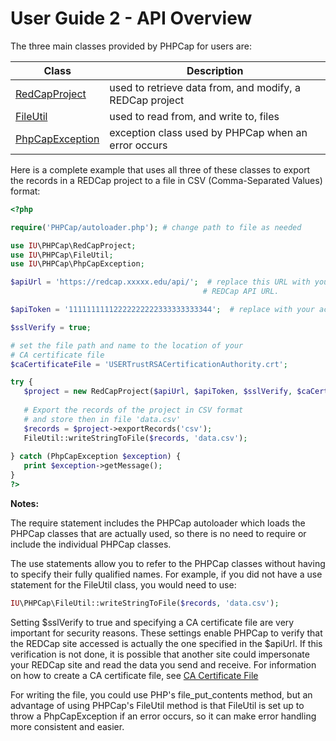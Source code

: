 User Guide 2 - API Overview
=============================================

The three main classes provided by PHPCap for users are:

| Class                                                                                         | Description                                              |
| --------------------------------------------------------------------------------------------- | -------------------------------------------------------- |                                            
| [RedCapProject](https://aarenson.github.io/PHPCap/api/class-IU.PHPCap.RedCapProject.html)     | used to retrieve data from, and modify, a REDCap project |
| [FileUtil](https://aarenson.github.io/PHPCap/api/class-IU.PHPCap.FileUtil.html)               | used to read from, and write to, files                   |
| [PhpCapException](https://aarenson.github.io/PHPCap/api/class-IU.PHPCap.PhpCapException.html) | exception class used by PHPCap when an error occurs      |
 
 Here is a complete example that uses all three of these classes to export the
 records in a REDCap project to a file in CSV (Comma-Separated Values) format:
 ```php
 <?php 

require('PHPCap/autoloader.php'); # change path to file as needed

use IU\PHPCap\RedCapProject;
use IU\PHPCap\FileUtil;
use IU\PHPCap\PhpCapException;

$apiUrl = 'https://redcap.xxxxx.edu/api/';  # replace this URL with your institution's
                                            # REDCap API URL.

$apiToken = '11111111112222222222333333333344';  # replace with your actual API token

$sslVerify = true;

# set the file path and name to the location of your
# CA certificate file
$caCertificateFile = 'USERTrustRSACertificationAuthority.crt';

try {
    $project = new RedCapProject($apiUrl, $apiToken, $sslVerify, $caCertificateFile);
    
    # Export the records of the project in CSV format
    # and store then in file 'data.csv'
    $records = $project->exportRecords('csv');
    FileUtil::writeStringToFile($records, 'data.csv');
    
} catch (PhpCapException $exception) {
    print $exception->getMessage();
}
?>
 ```
 __Notes:__
 
 The require statement includes the PHPCap autoloader which loads the PHPCap classes
 that are actually used, so there is no need to require or include the individual
 PHPCap classes.
 
 The use statements allow you to refer to the PHPCap classes without having to specify
 their fully qualified names. For example, if you did not have a use statement for
 the FileUtil class, you would need to use:
 ```php
 IU\PHPCap\FileUtil::writeStringToFile($records, 'data.csv');
 ```
 
 Setting $sslVerify to true and specifying a CA certificate file are very important
 for security reasons. These settings enable PHPCap to verify that the REDCap site
 accessed is actually the one specified in the $apiUrl. If this verification is not
 done, it is possible that another site could impersonate your REDCap site and
 read the data you send and receive. 
 For information on how to create a CA certificate file, see [CA Certificate File](CACertificateFile.md)
 
 For writing the file, you could use PHP's file_put_contents method,
 but an advantage of using PHPCap's FileUtil method is that FileUtil is
 set up to throw a PhpCapException if an error occurs, so it can
 make error handling more consistent and easier.
 
 
